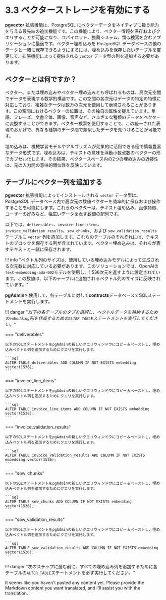 # 3.3 ベクターストレージを有効にする

**pgvector** 拡張機能は、PostgreSQL にベクターデータをネイティブに扱う能力を与える最先端の追加機能です。この機能により、ベクター情報を保存およびクエリすることが可能になり、コパイロット、推薦システム、類似検索を含むアプリケーションに最適です。ベクター埋め込みを PostgreSQL データベースの他のデータと一緒に保存できるようにするには、埋め込みを保存したいテーブルを変更して、拡張機能によって提供される `vector` データ型の列を追加する必要があります。

## ベクターとは何ですか？

ベクター、または埋め込みやベクター埋め込みとも呼ばれるものは、高次元空間でデータを表現する数学的構造です。この空間の各次元はデータの特定の特徴に対応しており、複雑なデータは数万の次元を使用して表現されることがあります。この空間におけるベクターの位置は、その独自の属性を捉えています。単語、フレーズ、文書全体、画像、音声など、さまざまな種類のデータをベクターに変換することができます。ベクター検索を使用することで、この統一された表現のおかげで、異なる種類のデータ間で類似したデータを見つけることが可能です。

埋め込みは、機械学習モデルやアルゴリズムが効果的に活用できる密で情報豊富なデータ形式です。埋め込みは、テキストの意味を浮動小数点数のベクターの形でカプセル化します。その結果、ベクタースペース内の2つの埋め込みの近接性は、元の入力間の意味的類似性を反映しています。

## テーブルにベクター列を追加する

**pgvector** 拡張機能によってインストールされる `vector` データ型は、PostgreSQL データベース内で高次元の数値ベクターを効率的に保存および操作することを可能にします。これらのベクターは、テキスト埋め込み、画像特徴、ユーザーの好みなど、幅広いデータを表す数値の配列です。

以下では、`deliverables`、`invoice_line_items`、`invoice_validation_results`、`sow_chunks`、および `sow_validation_results` テーブルに `vector` 列を追加します。これらのテーブルのそれぞれには、テキストのブロックを保存する列が含まれています。ベクター埋め込みは、それらが表すテキストと一緒に保存されます。

!!! info "ベクトル列のサイズは、使用している埋め込みモデルによって生成される次元数に対応している必要があります。このソリューションでは、OpenAIの`text-embedding-ada-002`モデルを使用し、1,536次元を返すように設定されています。この数値は、以下のテーブルに追加されるベクトル列のサイズに反映されています。"

**pgAdmin**を使用して、各テーブルに対して**contracts**データベースでSQLステートメントを実行します。

!!! danger "_以下の各テーブルのタブを選択し、ベクトルデータを格納するための`embedding`列を作成するための`ALTER TABLE`ステートメントを実行してください。_"

=== "deliverables"

    以下のSQLステートメントをpgAdminの新しいクエリウィンドウにコピー＆ペーストし、埋め込みベクトル列を追加するためにクエリを実行します。

    ```sql
    ALTER TABLE deliverables ADD COLUMN IF NOT EXISTS embedding vector(1536);
    ```

=== "invoice_line_items"

    以下のSQLステートメントをpgAdminの新しいクエリウィンドウにコピー＆ペーストし、埋め込みベクトル列を追加するためにクエリを実行します。

    ```sql
    ALTER TABLE invoice_line_items ADD COLUMN IF NOT EXISTS embedding vector(1536);
    ```

=== "invoice_validation_results"

    以下のSQLステートメントをpgAdminの新しいクエリウィンドウにコピー＆ペーストし、埋め込みベクトル列を追加するためにクエリを実行します。

    ```sql
    ALTER TABLE invoice_validation_results ADD COLUMN IF NOT EXISTS embedding vector(1536);
    ```

=== "sow_chunks"

    以下のSQLステートメントをpgAdminの新しいクエリウィンドウにコピー＆ペーストし、埋め込みベクトル列を追加するためにクエリを実行します。
    
    ```sql
    ALTER TABLE sow_chunks ADD COLUMN IF NOT EXISTS embedding vector(1536);
    ```

=== "sow_validation_results"

    以下のSQLステートメントをpgAdminの新しいクエリウィンドウにコピー＆ペーストし、埋め込みベクトル列を追加するためにクエリを実行します。

    ```sql
    ALTER TABLE sow_validation_results ADD COLUMN IF NOT EXISTS embedding vector(1536);
    ```

!!! danger "次のステップに進む前に、すべての埋め込み列を追加するために各テーブルの`ALTER TABLE`ステートメントを必ず実行してください。"

It seems like you haven't pasted any content yet. Please provide the Markdown content you want translated, and I'll assist you with the translation.
